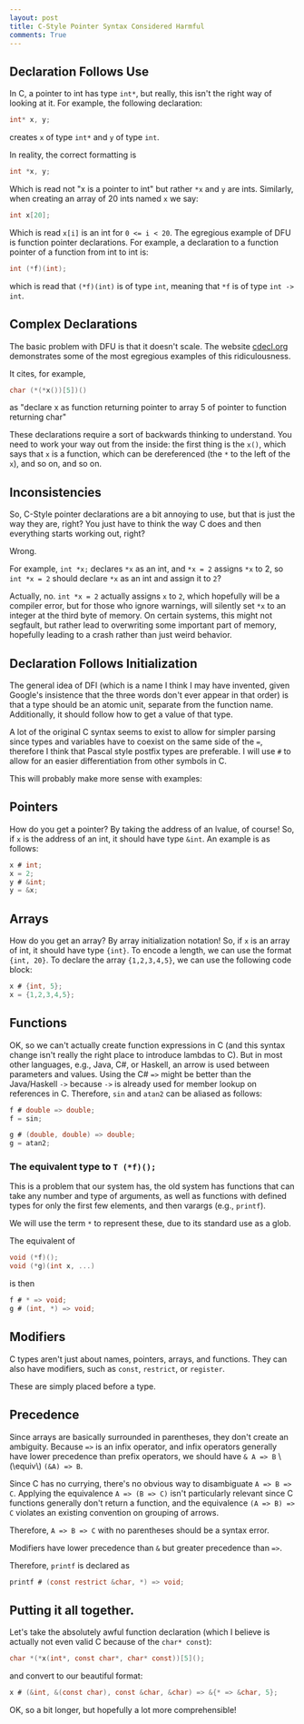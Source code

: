 ```yaml
---
layout: post
title: C-Style Pointer Syntax Considered Harmful
comments: True
---
```


## Declaration Follows Use

In C, a pointer to int has type `int*`, but really, this isn't the right way of looking at it. For example, the following declaration:

```C
int* x, y;
```

creates `x` of type `int*` and `y` of type `int`.

<!--end excerpt-->
In reality, the correct formatting is

```C
int *x, y;
```

Which is read not "x is a pointer to int" but rather `*x` and `y` are ints. Similarly, when creating an array of 20 ints named `x` we say:

```C
int x[20];
```

Which is read `x[i]` is an int for `0 <= i < 20`. The egregious example of DFU is function pointer declarations. For example, a declaration to a function pointer of a function from int to int is:

```C
int (*f)(int);
```

which is read that `(*f)(int)` is of type `int`, meaning that `*f` is of type `int -> int`.

## Complex Declarations

The basic problem with DFU is that it doesn't scale. The website [cdecl.org](http://cdecl.org/) demonstrates some of the most egregious examples of this ridiculousness.

It cites, for example,

```C
char (*(*x())[5])()
```

as "declare x as function returning pointer to array 5 of pointer to function returning char"

These declarations require a sort of backwards thinking to understand. You need to work your way out from the inside: the first thing is the `x()`, which says that `x` is a function, which can be dereferenced (the `*` to the left of the `x`), and so on, and so on.

## Inconsistencies

So, C-Style pointer declarations are a bit annoying to use, but that is just the way they are, right? You just have to think the way C does and then everything starts working out, right?

Wrong.

For example, `int *x;` declares `*x` as an int, and `*x = 2` assigns `*x` to 2, so `int *x = 2` should declare `*x` as an int and assign it to `2`?

Actually, no. `int *x = 2` actually assigns `x` to `2`, which hopefully will be a compiler error, but for those who ignore warnings, will silently set `*x` to an integer at the third byte of memory. On certain systems, this might not segfault, but rather lead to overwriting some important part of memory, hopefully leading to a crash rather than just weird behavior.

## Declaration Follows Initialization

The general idea of DFI (which is a name I think I may have invented, given Google's insistence that the three words don't ever appear in that order) is that a type should be an atomic unit, separate from the function name. Additionally, it should follow how to get a value of that type.

A lot of the original C syntax seems to exist to allow for simpler parsing since types and variables have to coexist on the same side of the `=`, therefore I think that Pascal style postfix types are preferable. I will use `#` to allow for an easier differentiation from other symbols in C.

This will probably make more sense with examples:

## Pointers

How do you get a pointer? By taking the address of an lvalue, of course! So, if `x` is the address of an int, it should have type `&int`. An example is as follows:

```C
x # int;
x = 2;
y # &int;
y = &x;
```

## Arrays

How do you get an array? By array initialization notation! So, if `x` is an array of int, it should have type `{int}`. To encode a length, we can use the format `{int, 20}`. To declare the array `{1,2,3,4,5}`, we can use the following code block:

```C
x # {int, 5};
x = {1,2,3,4,5};
```

## Functions

OK, so we can't actually create function expressions in C (and this syntax change isn't really the right place to introduce lambdas to C). But in most other languages, e.g., Java, C#, or Haskell, an arrow is used between parameters and values. Using the C# `=>` might be better than the Java/Haskell `->` because `->` is already used for member lookup on references in C. Therefore, `sin` and `atan2` can be aliased as follows:

```C
f # double => double;
f = sin;

g # (double, double) => double;
g = atan2;
```

### The equivalent type to `T (*f)();`

This is a problem that our system has, the old system has functions that can take any number and type of arguments, as well as functions with defined types for only the first few elements, and then varargs (e.g., `printf`).

We will use the term `*` to represent these, due to its standard use as a glob.

The equivalent of

```C
void (*f)();
void (*g)(int x, ...)
```

is then

```C
f # * => void;
g # (int, *) => void;
```

## Modifiers

C types aren't just about names, pointers, arrays, and functions. They can also have modifiers, such as `const`, `restrict`, or `register`.

These are simply placed before a type.

## Precedence

Since arrays are basically surrounded in parentheses, they don't create an ambiguity. Because `=>` is an infix operator, and infix operators generally have lower precedence than prefix operators, we should have `& A => B` \\(\equiv\\) `(&A) => B`.

Since C has no currying, there's no obvious way to disambiguate `A => B => C`. Applying the equivalence `A => (B => C)` isn't particularly relevant since C functions generally don't return a function, and the equivalence `(A => B) => C` violates an existing convention on grouping of arrows.

Therefore, `A => B => C` with no parentheses should be a syntax error.

Modifiers have lower precedence than `&` but greater precedence than `=>`.

Therefore, `printf` is declared as

```C
printf # (const restrict &char, *) => void;
```

## Putting it all together.

Let's take the absolutely awful function declaration (which I believe is actually not even valid C because of the `char* const`):

```C
char *(*x(int*, const char*, char* const))[5]();
```

and convert to our beautiful format:

```C
x # (&int, &(const char), const &char, &char) => &{* => &char, 5};
```

OK, so a bit longer, but hopefully a lot more comprehensible!
